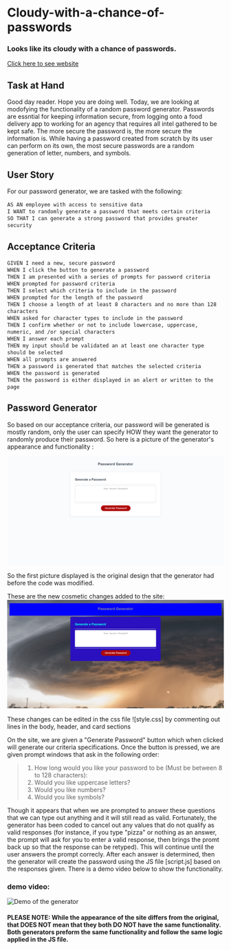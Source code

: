 # Cloudy-with-a-chance-of-passwords

### Looks like its cloudy with a chance of passwords. 
[Click here to see website](https://lawrencesb24.github.io/Cloudy-with-a-chance-of-passwords/)

## Task at Hand

Good day reader. Hope you are doing well. Today, we are looking at modofying the functionality of a random password generator. Passwords are essntial for keeping information secure, from logging onto a food delivery app to working for an agency that requires all intel gathered to be kept safe. The more secure the password is, the more secure the information is. While having a password created from scratch by its user can perform on its own, the most secure passwords are a random generation of letter, numbers, and symbols.

## User Story

For our password generator, we are tasked with the following:

```
AS AN employee with access to sensitive data
I WANT to randomly generate a password that meets certain criteria
SO THAT I can generate a strong password that provides greater security
```

## Acceptance Criteria

```
GIVEN I need a new, secure password
WHEN I click the button to generate a password
THEN I am presented with a series of prompts for password criteria
WHEN prompted for password criteria
THEN I select which criteria to include in the password
WHEN prompted for the length of the password
THEN I choose a length of at least 8 characters and no more than 128 characters
WHEN asked for character types to include in the password
THEN I confirm whether or not to include lowercase, uppercase, numeric, and /or special characters
WHEN I answer each prompt
THEN my input should be validated an at least one character type should be selected
WHEN all prompts are answered
THEN a password is generated that matches the selected criteria
WHEN the password is generated
THEN the password is either displayed in an alert or written to the page
```

## Password Generator

So based on our acceptance criteria, our password will be generated is mostly random, only the user can specify HOW they want the generator to randomly produce their password. So here is a picture of the generator's appearance and functionality :

![Password generator application displays a red button saying "Generate button](./Assets/Original-Layout-for-generator.png)

So the first picture displayed is the original design that the generator had before the code was modified. 

These are the new cosmetic changes added to the site:
![Password generator application displays a red button saying "Generate button](./Assets/Homework-03-Password-Generator.png)

These changes can be edited in the css file ![style.css] by commenting out lines in the body, header, and card sections

On the site, we are given a "Generate Password" button which when clicked will generate our criteria specifications. Once the button is pressed, we are given prompt windows that ask in the following order:
>1. How long would you like your password to be (Must be between 8 to 128 characters): 
>2. Would you like uppercase letters?
>3. Would you like numbers?
>4. Would you like symbols?

Though it appears that when we are prompted to answer these questions that we can type out anything and it will still read as valid. Fortunately, the generator has been coded to cancel out any values that do not qualify as valid responses (for instance, if you type "pizza" or nothing as an answer, the prompt will ask for you to enter a valid response, then brings the promt back up so that the response can be retyped). This will continue until the user answers the prompt correcly. After each answer is determined, then the generator will create the password using the JS file [script.js] based on the responses given. There is a demo video below to show the functionality.

### demo video:
![Demo of the generator](./Assets/Generator-display.gif)


#### PLEASE NOTE: While the appearance of the site differs from the original, that DOES NOT mean that they both DO NOT have the same functionality. Both generators preform the same functionality and follow the same logic applied in the JS file. 

